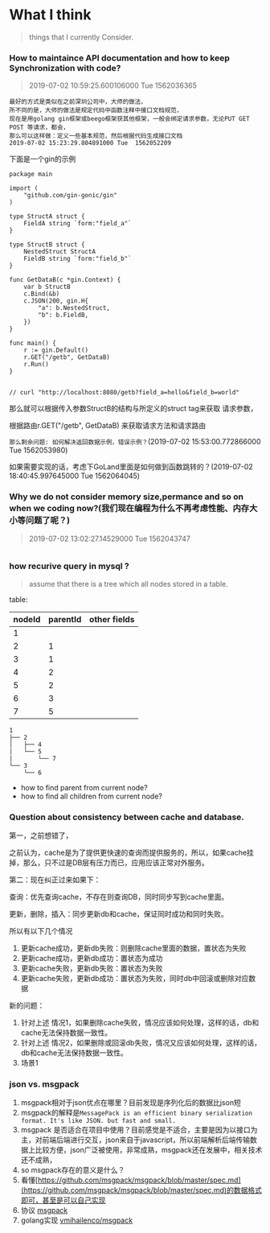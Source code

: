 # What I think

> things that I currently Consider.

###  How to maintaince API documentation and how to keep Synchronization with code? 
> 2019-07-02 10:59:25.600106000 Tue  1562036365

```text
最好的方式是类似在之前深圳公司中，大师的做法，
所不同的是，大师的做法是规定代码中函数注释中接口文档规范，
现在是用golang gin框架或beego框架获其他框架，一般会绑定请求参数，无论PUT GET POST 等请求，都会，
那么可以这样做：定义一些基本规范，然后根据代码生成接口文档
2019-07-02 15:23:29.804891000 Tue  1562052209
```

下面是一个gin的示例

```golang
package main

import (
    "github.com/gin-gonic/gin"
)

type StructA struct {
    FieldA string `form:"field_a"`
}

type StructB struct {
    NestedStruct StructA
    FieldB string `form:"field_b"`
}

func GetDataB(c *gin.Context) {
    var b StructB
    c.Bind(&b)
    c.JSON(200, gin.H{
        "a": b.NestedStruct,
        "b": b.FieldB,
    })
}

func main() {
    r := gin.Default()
    r.GET("/getb", GetDataB)
    r.Run()
}


// curl "http://localhost:8080/getb?field_a=hello&field_b=world"

```

那么就可以根据传入参数StructB的结构与所定义的struct tag来获取 请求参数，

根据路由r.GET("/getb", GetDataB) 来获取请求方法和请求路由

`那么剩余问题: 如何解决返回数据示例，错误示例？`(2019-07-02 15:53:00.772866000 Tue  1562053980)

如果需要实现的话，考虑下GoLand里面是如何做到函数跳转的？(2019-07-02 18:40:45.997645000 Tue  1562064045)


### Why we do not consider memory size,permance and so on when we coding now?(我们现在编程为什么不再考虑性能、内存大小等问题了呢？)
> 2019-07-02 13:02:27.14529000 Tue  1562043747

```text

```

### how recurive query in mysql ?

> assume that there is a tree which all nodes stored in a table.


table:

| nodeId | parentId | other fields |
| --- | --- | --- |
| 1 |  | | 
| 2 | 1 | 
| 3 | 1 | 
| 4 | 2 |
| 5 | 2 |
| 6 | 3 | 
| 7 | 5

```
1
├── 2
│   ├── 4
|   └── 5
|       └── 7
└── 3
    └── 6
```

- how to find parent from current node?
- how to find all children from current node? 

### Question about consistency between cache and database.

第一，之前想错了，


之前认为，cache是为了提供更快速的查询而提供服务的，所以，如果cache挂掉，那么，只不过是DB层有压力而已，应用应该正常对外服务。

第二：现在纠正过来如果下：

查询：优先查询cache，不存在则查询DB，同时同步写到cache里面。

更新，删除，插入：同步更新db和cache，保证同时成功和同时失败。

所以有以下几个情况

1. 更新cache成功，更新db失败：则删除cache里面的数据，置状态为失败
2. 更新cache成功，更新db成功：置状态为成功
3. 更新cache失败，更新db失败：置状态为失败
4. 更新cache失败，更新db成功：置状态为失败，同时db中回滚或删除对应数据


新的问题：

1. 针对上述 情况1，如果删除cache失败，情况应该如何处理，这样的话，db和cache无法保持数据一致性。
2. 针对上述 情况2，如果删除或回滚db失败，情况又应该如何处理，这样的话，db和cache无法保持数据一致性。
3. 场景1


### json vs. msgpack

1. msgpack相对于json优点在哪里？目前发现是序列化后的数据比json短
2. msgpack的解释是`MessagePack is an efficient binary serialization format. It's like JSON. but fast and small.`
3. msgpack 是否适合在项目中使用？目前感觉是不适合，主要是因为以接口为主，对前端后端进行交互，json来自于javascript，所以前端解析后端传输数据上比较方便，json广泛被使用，非常成熟，msgpack还在发展中，相关技术还不成熟，
4. so msgpack存在的意义是什么？
5. 看懂[https://github.com/msgpack/msgpack/blob/master/spec.md](https://github.com/msgpack/msgpack/blob/master/spec.md)的数据格式即可，甚至是可以自己实现
6. 协议 [msgpack](https://github.com/msgpack/msgpack)
7. golang实现 [vmihailenco/msgpack](https://github.com/vmihailenco/msgpack)
